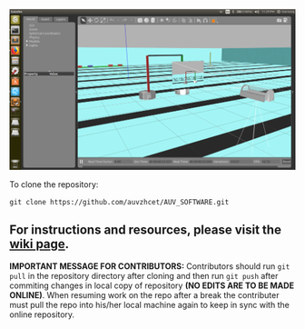 

![simulation screenshot](simul_screen.png  "SEA_GAZEBO")

To clone the repository:
```
git clone https://github.com/auvzhcet/AUV_SOFTWARE.git
```

## For instructions and resources, please visit the [wiki page](https://github.com/auvzhcet/AUV_ROS_Simulation/wiki).



**IMPORTANT MESSAGE FOR CONTRIBUTORS:** 
Contributors should run `git pull` in the repository directory after cloning and then run `git push` after commiting changes in local copy of repository **(NO EDITS ARE TO BE MADE ONLINE)**. 
When resuming work on the repo after a break the contributer must pull the repo into his/her local machine again to keep in sync with the online repository.
